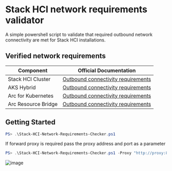 # Stack HCI network requirements validator 

A simple powershell script to validate that required outbound network connectivity are met for Stack HCI installations.

## Verified network requirements

| Component | Official Documentation |
| --------- | -------------------------- |
| Stack HCI Cluster | [Outbound connectivity requirements](https://learn.microsoft.com/en-us/azure-stack/hci/concepts/firewall-requirements#recommended-firewall-urls) |
| AKS Hybrid | [Outbound connectivity requirements](https://learn.microsoft.com/en-us/azure-stack/aks-hci/system-requirements?tabs=allow-table#network-requirements ) |
| Arc for Kubernetes | [Outbound connectivity requirements](https://learn.microsoft.com/en-us/azure/azure-arc/kubernetes/quickstart-connect-cluster?tabs=azure-cli#meet-network-requirements) |
| Arc Resource Bridge | [Outbound connectivity requirements](https://learn.microsoft.com/en-us/azure-stack/hci/manage/azure-arc-vm-management-prerequisites) |

## Getting Started

```powershell
PS> .\Stack-HCI-Network-Requirements-Checker.ps1
```

If forward proxy is required pass the proxy address and port as a parameter

```powershell
PS> .\Stack-HCI-Network-Requirements-Checker.ps1 -Proxy "http://proxy:8080"
```

![image](https://user-images.githubusercontent.com/5992827/224649005-dc753a44-2f0e-4988-b579-5ad7d2d2a27b.png)
